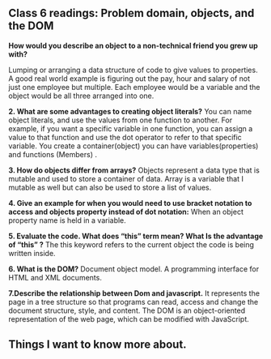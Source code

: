 ## Class 6 readings: Problem domain, objects, and the DOM


**How would you describe an object to a non-technical friend you grew up with?**

Lumping or arranging a data structure of code to give values to properties. A good real world example is figuring out the pay, hour and salary of not just one employee but multiple. Each employee would be a variable and the object would be all three arranged into one. 

**2. What are some advantages to creating object literals?**
You can name object literals, and use the values from one function to another. For example, if you want a specific variable in one function, you can assign a value to that function and use the dot operator to refer to that specific variable. You create a container(object) you can have variables(properties) and functions (Members) .

**3. How do objects differ from arrays?**
Objects represent a data type that is mutable and used to store a container of data. Array is a variable that I mutable as well but can also be used to store a list of values.


**4. Give an example for when you would need to use bracket notation to access and objects property instead of dot notation:** When an object property name is held in a variable.

**5. Evaluate the code. What does “this” term mean? What Is the advantage of “this” ?**
The this keyword refers to the current object the code is being written inside. 


**6. What is the DOM?** Document object model. A programming interface for HTML and XML documents.


**7.Describe the relationship between Dom and javascript.**
It represents the page in a tree structure so that programs can read, access and change the document structure, style, and content. The DOM is an object-oriented representation of the web page, which can be modified with JavaScript.

## Things I want to know more about.